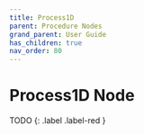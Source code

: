 ```yaml
---
title: Process1D
parent: Procedure Nodes
grand_parent: User Guide
has_children: true
nav_order: 80
---
```

# Process1D Node

TODO
{: .label .label-red }
